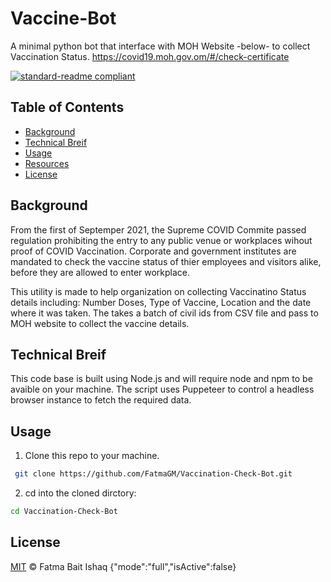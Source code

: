 # Vaccine-Bot
A minimal python bot that interface with MOH Website -below- to collect Vaccination Status.
https://covid19.moh.gov.om/#/check-certificate

[![standard-readme compliant](https://img.shields.io/badge/readme%20style-standard-brightgreen.svg?style=flat-square)](https://github.com/RichardLitt/standard-readme)



## Table of Contents

- [Background](#background)
- [Technical Breif](#technical-brief)
- [Usage](#usage)
- [Resources](#Resources)
- [License](#license)

## Background

From the first of Septemper 2021, the Supreme COVID Commite passed regulation prohibiting the entry  to any public venue or workplaces wihout proof of COVID Vaccination. Corporate and government institutes are mandated to check the vaccine status of thier employees and visitors alike, before they are allowed to enter workplace.

This utility is made to help organization on collecting Vaccinatino Status details including: Number Doses, Type of Vaccine, Location and the date where it was taken. The takes a batch of civil ids from CSV file and pass to MOH website to collect the vaccine details.

## Technical Breif
This code base is built using Node.js and will require node and npm to be avaible on your machine. The script uses Puppeteer to control a headless browser instance to fetch the required data. 

## Usage
1. Clone this repo to your machine.

```sh
 git clone https://github.com/FatmaGM/Vaccination-Check-Bot.git 
```
2. cd into the cloned dirctory:

```sh
cd Vaccination-Check-Bot
```
## License

[MIT](LICENSE) © Fatma Bait Ishaq
{"mode":"full","isActive":false}
